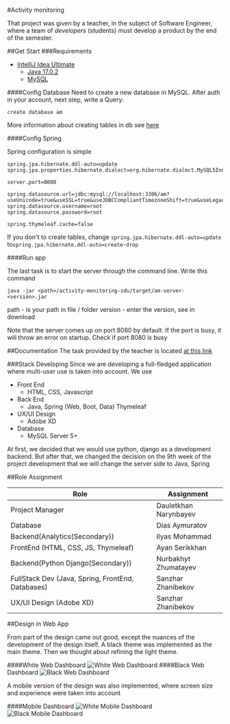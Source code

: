 #Activity monitoring

That project was given by a teacher, in the subject of Software Engineer, where a team of _developers_ (students) must develop a product by the end of the semester.

##Get Start
###Requirements

- [IntelliJ Idea Ultimate](https://www.jetbrains.com/idea/)
  - [Java 17.0.2](https://www.oracle.com/java/technologies/javase/jdk17-archive-downloads.html)
  - [MySQL](https://www.mysql.com/downloads/)


####Config Database
Need to create a new database in MySQL. After auth in your account, next step, write a
Query:

`create database am`

More information about creating tables in db see [here](doc/database_information.md)

####Config Spring

Spring configuration is simple
 ``` spel
spring.jpa.hibernate.ddl-auto=update
spring.jpa.properties.hibernate.dialect=org.hibernate.dialect.MySQL5InnoDBDialect

server.port=8080

spring.datasource.url=jdbc:mysql://localhost:3306/am?useUnicode=true&useSSL=true&useJDBCCompliantTimezoneShift=true&useLegacyDatetimeCode=false&serverTimezone=UTC
spring.datasource.username=root
spring.datasource.password=root

spring.thymeleaf.cache=false
 ```

If you don't to create tables, change `spring.jpa.hibernate.ddl-auto=update` to`spring.jpa.hibernate.ddl-auto=create-drop`

####Run app

The last task is to start the server through the command line. Write this command

``` commandline
java -jar <path>/activity-monitoring-sdu/target/am-server-<version>.jar
```
path - is your path in file / folder
version - enter the version, see in download

Note that the server comes up on port 8080 by default. If the port is busy, it will throw an error on startup. Check if port 8080 is busy

##Documentation
The task provided by the teacher is located [at this link](doc/assets/requirements%20highlighted.pdf)

###Stack Developing
Since we are developing a full-fledged application where multi-user use is taken into account.
We use 
- Front End
    - HTML, CSS, Javascript
- Back End
    - Java, Spring (Web, Boot, Data) Thymeleaf
- UX/UI Design
  - Adobe XD
- Database
  - MySQL Server 5+

At first, we decided that we would use python, django as a development backend. But after that, we changed the decision on the 9th week of the project development that we will change the server side to Java, Spring

##Role Assignment

| Role                                                       | Assignment            |
|------------------------------------------------------------|-----------------------|
| Project Manager                                            | Dauletkhan Narynbayev |
| Database                                                   | Dias Aymuratov        |
| Backend(Analytics(Secondary))                              | Ilyas Mohammad        |
| FrontEnd (HTML, CSS, JS, Thymeleaf)                        | Ayan Serikkhan        |
| Backend(Python Django(Secondary))                          | Nurbakhyt Zhumatayev  |
| FullStack Dev (Java, Spring, FrontEnd, Databases)          | Sanzhar Zhanibekov    |
| UX/UI Design (Adobe XD)                                    | Sanzhar Zhanibekov    |


##Design in Web App

From part of the design came out good, except the nuances of the development of the design itself.
A black theme was implemented as the main theme. Then we thought about refining the light theme.

####White Web Dashboard
![White Web Dashboard](doc/assets/design/image/white-web-dashboard.png)
####Black Web Dashboard
![Black Web Dashboard](doc/assets/design/image/black-web-dashboard.png)

A mobile version of the design was also implemented, where screen size and experience were taken into account

####Mobile Dashboard
![White Mobile Dashboard](doc/assets/design/image/white-mobile-dashboard.png)
![Black Mobile Dashboard](doc/assets/design/image/black-mobile-dashboard.png)
